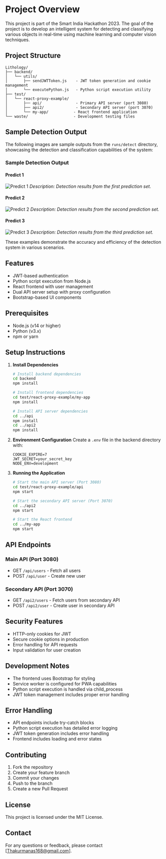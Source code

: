 # Project Overview
This project is part of the Smart India Hackathon 2023. The goal of the project is to develop an intelligent system for detecting and classifying various objects in real-time using machine learning and computer vision techniques.

## Project Structure
```
Lithology/
├── backend/
│   └── utils/
│       ├── sendJWTToken.js    - JWT token generation and cookie management
│       └── executePython.js   - Python script execution utility
├── test/
│   └── react-proxy-example/
│       ├── api/               - Primary API server (port 3080)
│       ├── api2/              - Secondary API server (port 3070)
│       └── my-app/           - React frontend application
└── waste/                    - Development testing files
```

## Sample Detection Output

The following images are sample outputs from the `runs/detect` directory, showcasing the detection and classification capabilities of the system:

### Sample Detection Output

#### Predict 1
![Predict 1](runs/detect/predict/1.jpg)
*Description: Detection results from the first prediction set.*

#### Predict 2
![Predict 2](runs/detect/predict2/2.jpg)
*Description: Detection results from the second prediction set.*

#### Predict 3
![Predict 3](runs/detect/predict3/3.jpg)
*Description: Detection results from the third prediction set.*

These examples demonstrate the accuracy and efficiency of the detection system in various scenarios.

## Features
- JWT-based authentication
- Python script execution from Node.js
- React frontend with user management
- Dual API server setup with proxy configuration
- Bootstrap-based UI components

## Prerequisites
- Node.js (v14 or higher)
- Python (v3.x)
- npm or yarn

## Setup Instructions

1. **Install Dependencies**
   ```bash
   # Install backend dependencies
   cd backend
   npm install

   # Install frontend dependencies
   cd test/react-proxy-example/my-app
   npm install

   # Install API server dependencies
   cd ../api
   npm install
   cd ../api2
   npm install
   ```

2. **Environment Configuration**
   Create a `.env` file in the backend directory with:
   ```
   COOKIE_EXPIRE=7
   JWT_SECRET=your_secret_key
   NODE_ENV=development
   ```

3. **Running the Application**
   ```bash
   # Start the main API server (Port 3080)
   cd test/react-proxy-example/api
   npm start

   # Start the secondary API server (Port 3070)
   cd ../api2
   npm start

   # Start the React frontend
   cd ../my-app
   npm start
   ```

## API Endpoints

### Main API (Port 3080)
- GET `/api/users` - Fetch all users
- POST `/api/user` - Create new user

### Secondary API (Port 3070)
- GET `/api2/users` - Fetch users from secondary API
- POST `/api2/user` - Create user in secondary API

## Security Features
- HTTP-only cookies for JWT
- Secure cookie options in production
- Error handling for API requests
- Input validation for user creation

## Development Notes
- The frontend uses Bootstrap for styling
- Service worker is configured for PWA capabilities
- Python script execution is handled via child_process
- JWT token management includes proper error handling

## Error Handling
- API endpoints include try-catch blocks
- Python script execution has detailed error logging
- JWT token generation includes error handling
- Frontend includes loading and error states

## Contributing
1. Fork the repository
2. Create your feature branch
3. Commit your changes
4. Push to the branch
5. Create a new Pull Request

## License
This project is licensed under the MIT License.

## Contact
For any questions or feedback, please contact [Thakurmanas168@gmail.com].

